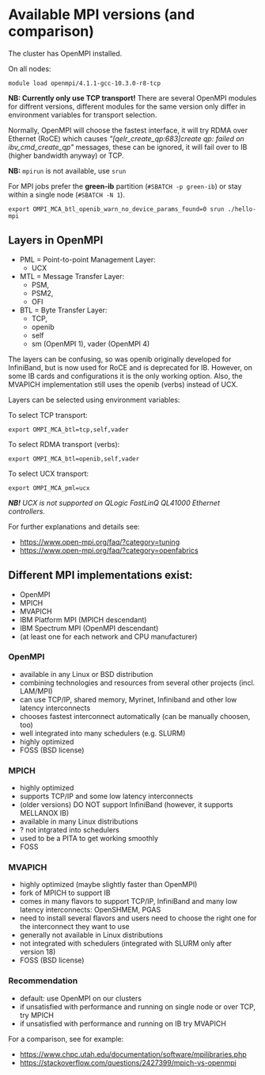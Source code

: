 
# Available MPI versions (and comparison)

The cluster has OpenMPI installed.

On all nodes:

    module load openmpi/4.1.1-gcc-10.3.0-r8-tcp

**NB: Currently only use TCP transport!**
There are several OpenMPI modules for diffrent versions, different modules for the same version only differ in environment variables for transport selection.

Normally, OpenMPI will choose the fastest interface, it will try RDMA over Ethernet (RoCE) which causes _"[qelr_create_qp:683]create qp: failed on ibv_cmd_create_qp"_ messages, these can be ignored, it will fail over to IB (higher bandwidth anyway) or TCP.

**NB:** `mpirun` is not available, use `srun`


For MPI jobs prefer the **green-ib** partition (`#SBATCH -p green-ib`) or stay within a single node (`#SBATCH -N 1`).

    export OMPI_MCA_btl_openib_warn_no_device_params_found=0 srun ./hello-mpi

## Layers in OpenMPI

- PML = Point-to-point Management Layer:
   - UCX
- MTL = Message Transfer Layer:
   - PSM, 
   - PSM2, 
   - OFI
- BTL = Byte Transfer Layer:
   - TCP, 
   - openib
   - self
   - sm (OpenMPI 1), vader (OpenMPI 4)


The layers can be confusing, so was openib originally developed for InfiniBand, but is now used for RoCE and is deprecated for IB. However, on some IB cards and configurations it is the only working option. Also, the MVAPICH implementation still uses the openib (verbs) instead of UCX.


Layers can be selected using environment variables:

To select TCP transport:

    export OMPI_MCA_btl=tcp,self,vader

To select RDMA transport (verbs):

    export OMPI_MCA_btl=openib,self,vader

To select UCX transport:

    export OMPI_MCA_pml=ucx





***NB!*** _UCX is not supported on QLogic FastLinQ QL41000 Ethernet controllers._


For further explanations and details see:

- <https://www.open-mpi.org/faq/?category=tuning>
- <https://www.open-mpi.org/faq/?category=openfabrics>

## Different MPI implementations exist:

-   OpenMPI
-   MPICH
-   MVAPICH
-   IBM Platform MPI (MPICH descendant)
-   IBM Spectrum MPI (OpenMPI descendant)
-   (at least one for each network and CPU manufacturer)

### OpenMPI

-   available in any Linux or BSD distribution
-   combining technologies and resources from several other projects (incl. LAM/MPI)
-   can use TCP/IP, shared memory, Myrinet, Infiniband and other low latency interconnects
-   chooses fastest interconnect automatically (can be manually choosen, too)
-   well integrated into many schedulers (e.g. SLURM)
-   highly optimized
-   FOSS (BSD license)

### MPICH

-   highly optimized
-   supports TCP/IP and some low latency interconnects
-   (older versions) DO NOT support InfiniBand (however, it supports MELLANOX IB)
-   available in many Linux distributions
-   ? not intgrated into schedulers <!--- is this correct? Maybe, "?" mark is better?--->
-   used to be a PITA to get working smoothly
-   FOSS

### MVAPICH

-   highly optimized (maybe slightly faster than OpenMPI)
-   fork of MPICH to support IB
-   comes in many flavors to support TCP/IP, InfiniBand and many low latency interconnects: OpenSHMEM, PGAS
-   need to install several flavors and users need to choose the right one for the interconnect they want to use
-   generally not available in Linux distributions
-   not integrated with schedulers (integrated with SLURM only after version 18)
-   FOSS (BSD license)

### Recommendation

-   default: use OpenMPI on our clusters
-   if unsatisfied with performance and running on single node or over TCP, try MPICH
-   if unsatisfied with performance and running on IB try MVAPICH

For a comparison, see for example:

-   <https://www.chpc.utah.edu/documentation/software/mpilibraries.php>
-   <https://stackoverflow.com/questions/2427399/mpich-vs-openmpi>
